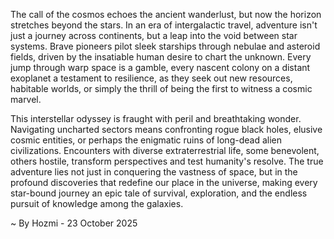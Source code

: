 
The call of the cosmos echoes the ancient wanderlust, but now the horizon stretches beyond the stars. In an era of intergalactic travel, adventure isn't just a journey across continents, but a leap into the void between star systems. Brave pioneers pilot sleek starships through nebulae and asteroid fields, driven by the insatiable human desire to chart the unknown. Every jump through warp space is a gamble, every nascent colony on a distant exoplanet a testament to resilience, as they seek out new resources, habitable worlds, or simply the thrill of being the first to witness a cosmic marvel.

This interstellar odyssey is fraught with peril and breathtaking wonder. Navigating uncharted sectors means confronting rogue black holes, elusive cosmic entities, or perhaps the enigmatic ruins of long-dead alien civilizations. Encounters with diverse extraterrestrial life, some benevolent, others hostile, transform perspectives and test humanity's resolve. The true adventure lies not just in conquering the vastness of space, but in the profound discoveries that redefine our place in the universe, making every star-bound journey an epic tale of survival, exploration, and the endless pursuit of knowledge among the galaxies.

~ By Hozmi - 23 October 2025
